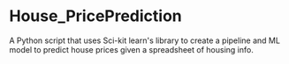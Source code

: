 # House_PricePrediction
A Python script that uses Sci-kit learn's library to create a pipeline and ML model to predict house prices given a spreadsheet of housing info.
